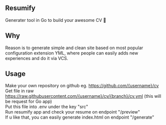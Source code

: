 ## Resumify
Generater tool in Go to build your awesome CV :page_facing_up:

## Why
Reason is to generate simple and clean site based on most popular configuration extension YML, where people can easily adds new experiences and do it via VCS.

## Usage
Make your own repository on github eg. https://github.com/{username}/cv <br />
Get file in raw https://raw.githubusercontent.com/{username}/cv/{branch}/cv.yml (this will be request for Go app) <br />
Put this file into .env under the key "src"  <br />
Run resumify app and check your resume on endpoint "/preview" <br />
If u like that, you can easily generate index.html on endpoint "/generate" <br />
